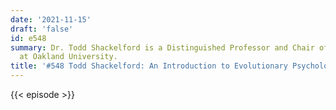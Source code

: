 ```yaml
---
date: '2021-11-15'
draft: 'false'
id: e548
summary: Dr. Todd Shackelford is a Distinguished Professor and Chair of Psychology
  at Oakland University.
title: '#548 Todd Shackelford: An Introduction to Evolutionary Psychology'
---
```

{{< episode >}}
